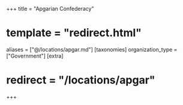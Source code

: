 +++
title = "Apgarian Confederacy"
# template = "redirect.html"
aliases = ["@/locations/apgar.md"]
[taxonomies]
organization_type = ["Government"]
[extra]
# redirect = "/locations/apgar"
+++